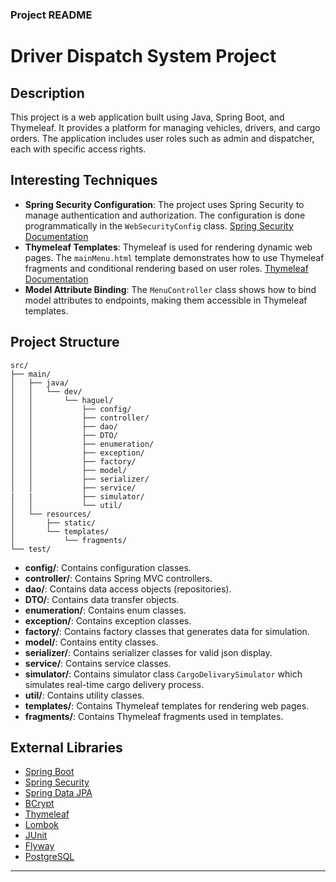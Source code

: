 ### Project README

# Driver Dispatch System Project

## Description

This project is a web application built using Java, Spring Boot, and Thymeleaf. It provides a platform for managing vehicles, drivers, and cargo orders. The application includes user roles such as admin and dispatcher, each with specific access rights.

## Interesting Techniques

- **Spring Security Configuration**: The project uses Spring Security to manage authentication and authorization. The configuration is done programmatically in the `WebSecurityConfig` class. [Spring Security Documentation](https://docs.spring.io/spring-security/site/docs/current/reference/html5/)
- **Thymeleaf Templates**: Thymeleaf is used for rendering dynamic web pages. The `mainMenu.html` template demonstrates how to use Thymeleaf fragments and conditional rendering based on user roles. [Thymeleaf Documentation](https://www.thymeleaf.org/doc/tutorials/3.0/usingthymeleaf.html)
- **Model Attribute Binding**: The `MenuController` class shows how to bind model attributes to endpoints, making them accessible in Thymeleaf templates.

## Project Structure

```plaintext
src/
├── main/
│   ├── java/
│   │   └── dev/
│   │       └── haguel/
│   │           ├── config/
│   │           ├── controller/
│   │           ├── dao/
│   │           ├── DTO/
│   │           ├── enumeration/
│   │           ├── exception/
│   │           ├── factory/
│   │           ├── model/
│   │           ├── serializer/
│   │           ├── service/
|   |           ├── simulator/
│   │           └── util/
│   └── resources/
│       ├── static/
│       └── templates/
│           └── fragments/
└── test/
```

- **config/**: Contains configuration classes.
- **controller/**: Contains Spring MVC controllers.
- **dao/**: Contains data access objects (repositories).
- **DTO/**: Contains data transfer objects.
- **enumeration/**: Contains enum classes.
- **exception/**: Contains exception classes.
- **factory/**: Contains factory classes that generates data for simulation.
- **model/**: Contains entity classes.
- **serializer/**: Contains serializer classes for valid json display.
- **service/**: Contains service classes.
- **simulator/**: Contains simulator class `CargoDelivarySimulator` which simulates real-time cargo delivery process.
- **util/**: Contains utility classes.
- **templates/**: Contains Thymeleaf templates for rendering web pages.
- **fragments/**: Contains Thymeleaf fragments used in templates.

## External Libraries

- [Spring Boot](https://spring.io/projects/spring-boot)
- [Spring Security](https://spring.io/projects/spring-security)
- [Spring Data JPA](https://spring.io/projects/spring-data-jpa)
- [BCrypt](https://docs.spring.io/spring-security/site/docs/current/api/org/springframework/security/crypto/bcrypt/BCryptPasswordEncoder.html)
- [Thymeleaf](https://www.thymeleaf.org/)
- [Lombok](https://projectlombok.org/)
- [JUnit](https://junit.org/junit5/)
- [Flyway](https://flywaydb.org/)
- [PostgreSQL](https://www.postgresql.org/)

---